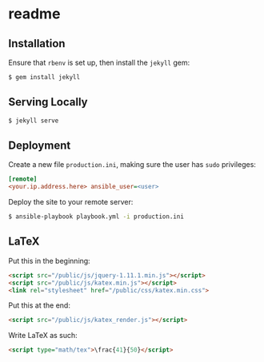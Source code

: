 # readme

## Installation

Ensure that `rbenv` is set up, then install the `jekyll` gem:

```sh
$ gem install jekyll
```

## Serving Locally

``` sh
$ jekyll serve
```

## Deployment

Create a new file `production.ini`, making sure the user has `sudo` privileges:

``` ini
[remote]
<your.ip.address.here> ansible_user=<user>
```

Deploy the site to your remote server:

``` sh
$ ansible-playbook playbook.yml -i production.ini
```

## LaTeX

Put this in the beginning:

``` html
<script src="/public/js/jquery-1.11.1.min.js"></script>
<script src="/public/js/katex.min.js"></script>
<link rel="stylesheet" href="/public/css/katex.min.css">
```

Put this at the end:

``` html
<script src="/public/js/katex_render.js"></script>
```

Write LaTeX as such:

``` html
<script type="math/tex">\frac{41}{50}</script>
```
